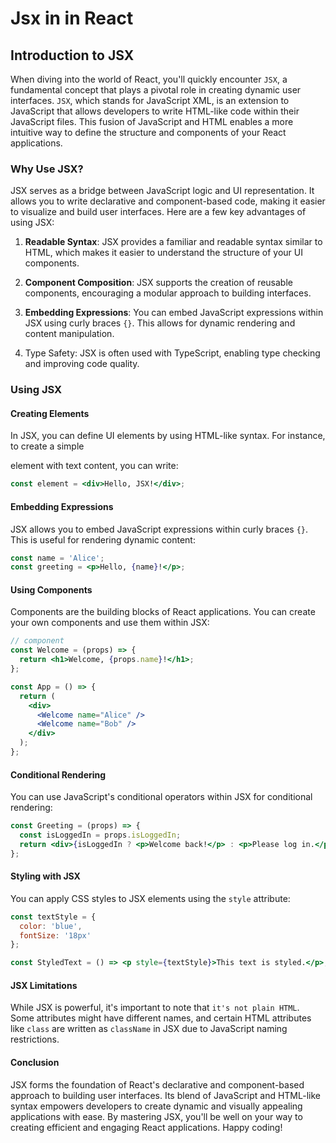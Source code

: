 # Jsx in in React

## Introduction to JSX

When diving into the world of React, you'll quickly encounter `JSX`, a fundamental concept that plays a pivotal role in creating dynamic user interfaces. `JSX`, which stands for JavaScript XML, is an extension to JavaScript that allows developers to write HTML-like code within their JavaScript files. This fusion of JavaScript and HTML enables a more intuitive way to define the structure and components of your React applications.

### Why Use JSX?

JSX serves as a bridge between JavaScript logic and UI representation. It allows you to write declarative and component-based code, making it easier to visualize and build user interfaces. Here are a few key advantages of using JSX:

1. **Readable Syntax**: JSX provides a familiar and readable syntax similar to HTML, which makes it easier to understand the structure of your UI components.

2. **Component Composition**: JSX supports the creation of reusable components, encouraging a modular approach to building interfaces.

3. **Embedding Expressions**: You can embed JavaScript expressions within JSX using curly braces `{}`. This allows for dynamic rendering and content manipulation.

4. Type Safety: JSX is often used with TypeScript, enabling type checking and improving code quality.

### Using JSX

#### Creating Elements

In JSX, you can define UI elements by using HTML-like syntax. For instance, to create a simple <div> element with text content, you can write:

```jsx
const element = <div>Hello, JSX!</div>;
```

#### Embedding Expressions

JSX allows you to embed JavaScript expressions within curly braces `{}`. This is useful for rendering dynamic content:

```jsx
const name = 'Alice';
const greeting = <p>Hello, {name}!</p>;
```

#### Using Components

Components are the building blocks of React applications. You can create your own components and use them within JSX:

```jsx
// component
const Welcome = (props) => {
  return <h1>Welcome, {props.name}!</h1>;
};

const App = () => {
  return (
    <div>
      <Welcome name="Alice" />
      <Welcome name="Bob" />
    </div>
  );
};
```

#### Conditional Rendering

You can use JavaScript's conditional operators within JSX for conditional rendering:

```jsx
const Greeting = (props) => {
  const isLoggedIn = props.isLoggedIn;
  return <div>{isLoggedIn ? <p>Welcome back!</p> : <p>Please log in.</p>}</div>;
};
```

#### Styling with JSX

You can apply CSS styles to JSX elements using the `style` attribute:

```jsx
const textStyle = {
  color: 'blue',
  fontSize: '18px'
};

const StyledText = () => <p style={textStyle}>This text is styled.</p>;
```

#### JSX Limitations

While JSX is powerful, it's important to note that `it's not plain HTML`. Some attributes might have different names, and certain HTML attributes like `class` are written as `className` in JSX due to JavaScript naming restrictions.

#### Conclusion

JSX forms the foundation of React's declarative and component-based approach to building user interfaces. Its blend of JavaScript and HTML-like syntax empowers developers to create dynamic and visually appealing applications with ease. By mastering JSX, you'll be well on your way to creating efficient and engaging React applications. Happy coding!
